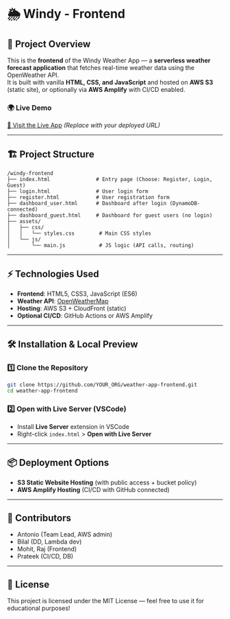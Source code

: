# 🌦️ Windy - Frontend


## 🚀 Project Overview
This is the **frontend** of the Windy Weather App — a **serverless weather forecast application** that fetches real-time weather data using the OpenWeather API.  
It is built with vanilla **HTML, CSS, and JavaScript** and hosted on **AWS S3** (static site), or optionally via **AWS Amplify** with CI/CD enabled.

### 🌍 Live Demo
[🔗 Visit the Live App](#) *(Replace with your deployed URL)*

---

## 🏗️ Project Structure

```
/windy-frontend
├── index.html               # Entry page (Choose: Register, Login, Guest)
├── login.html               # User login form
├── register.html            # User registration form
├── dashboard_user.html      # Dashboard after login (DynamoDB-connected)
├── dashboard_guest.html     # Dashboard for guest users (no login)
├── assets/
│   ├── css/
│   │   └── styles.css        # Main CSS styles
│   └── js/
│       └── main.js           # JS logic (API calls, routing)
```

---

## ⚡ Technologies Used

- **Frontend**: HTML5, CSS3, JavaScript (ES6)
- **Weather API**: [OpenWeatherMap](https://openweathermap.org/api)
- **Hosting**: AWS S3 + CloudFront (static)
- **Optional CI/CD**: GitHub Actions or AWS Amplify

---

## 🛠️ Installation & Local Preview

### 1️⃣ Clone the Repository

```bash
git clone https://github.com/YOUR_ORG/weather-app-frontend.git
cd weather-app-frontend
```

### 2️⃣ Open with Live Server (VSCode)

- Install **Live Server** extension in VSCode
- Right-click `index.html` > **Open with Live Server**

---

## 📦 Deployment Options

- **S3 Static Website Hosting** (with public access + bucket policy)
- **AWS Amplify Hosting** (CI/CD with GitHub connected)

---

## 🙌 Contributors

- Antonio (Team Lead, AWS admin)
- Bilal (DD, Lambda dev)
- Mohit, Raj (Frontend)
- Prateek (CI/CD, DB)

---

## 📄 License

This project is licensed under the MIT License — feel free to use it for educational purposes!
